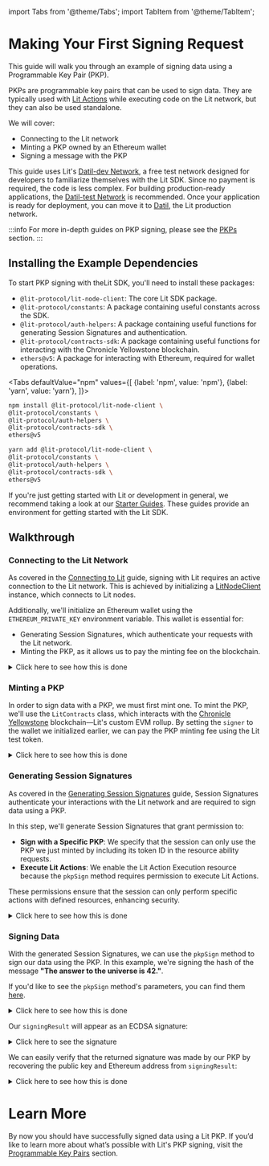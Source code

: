 import Tabs from '@theme/Tabs'; import TabItem from '@theme/TabItem';

# Making Your First Signing Request

This guide will walk you through an example of signing data using a Programmable Key Pair (PKP).

PKPs are programmable key pairs that can be used to sign data. They are typically used with [Lit Actions](../lit-actions/overview.md) while executing code on the Lit network, but they can also be used standalone.

We will cover:

- Connecting to the Lit network
- Minting a PKP owned by an Ethereum wallet
- Signing a message with the PKP

This guide uses Lit's [Datil-dev Network](../../learn/overview/how-it-works/lit-networks/testnets.md), a free test network designed for developers to familiarize themselves with the Lit SDK. Since no payment is required, the code is less complex. For building production-ready applications, the [Datil-test Network](../../learn/overview/how-it-works/lit-networks/testnets.md) is recommended. Once your application is ready for deployment, you can move it to [Datil](../../learn/overview/how-it-works/lit-networks/mainnets.md), the Lit production network.

:::info
For more in-depth guides on PKP signing, please see the [PKPs](../pkps/overview.md) section.
:::

## Installing the Example Dependencies

To start PKP signing with theLit SDK, you'll need to install these packages:

- `@lit-protocol/lit-node-client`: The core Lit SDK package.
- `@lit-protocol/constants`: A package containing useful constants across the SDK.
- `@lit-protocol/auth-helpers`: A package containing useful functions for generating Session Signatures and authentication.
- `@lit-protocol/contracts-sdk`: A package containing useful functions for interacting with the Chronicle Yellowstone blockchain.
- `ethers@v5`: A package for interacting with Ethereum, required for wallet operations.

<Tabs
defaultValue="npm"
values={[
{label: 'npm', value: 'npm'},
{label: 'yarn', value: 'yarn'},
]}>
<TabItem value="npm">

```bash
npm install @lit-protocol/lit-node-client \
@lit-protocol/constants \
@lit-protocol/auth-helpers \
@lit-protocol/contracts-sdk \
ethers@v5
```

</TabItem>

<TabItem value="yarn">

```bash
yarn add @lit-protocol/lit-node-client \
@lit-protocol/constants \
@lit-protocol/auth-helpers \
@lit-protocol/contracts-sdk \
ethers@v5
```

</TabItem>
</Tabs>

If you're just getting started with Lit or development in general, we recommend taking a look at our [Starter Guides](https://github.com/LIT-Protocol/developer-guides-code/tree/master/starter-guides). These guides provide an environment for getting started with the Lit SDK.

## Walkthrough

### Connecting to the Lit Network

As covered in the [Connecting to Lit](./connecting-to-lit) guide, signing with Lit requires an active connection to the Lit network. This is achieved by initializing a [LitNodeClient](./connecting-to-lit.md) instance, which connects to Lit nodes.

Additionally, we'll initialize an Ethereum wallet using the `ETHEREUM_PRIVATE_KEY` environment variable. This wallet is essential for:

- Generating Session Signatures, which authenticate your requests with the Lit network.
- Minting the PKP, as it allows us to pay the minting fee on the blockchain.

<details>
<summary>Click here to see how this is done</summary>
<p>

```ts
import { LitNodeClient } from "@lit-protocol/lit-node-client";
import { LitNetwork, LIT_RPC } from "@lit-protocol/constants";
import * as ethers from "ethers";

const litNodeClient = new LitNodeClient({
  litNetwork: LitNetwork.DatilDev,
  debug: false
});
await litNodeClient.connect();

const ethersWallet = new ethers.Wallet(
  process.env.ETHEREUM_PRIVATE_KEY!, // Replace with your private key
  new ethers.providers.JsonRpcProvider(LIT_RPC.CHRONICLE_YELLOWSTONE)
);
```

</p>
</details>

### Minting a PKP

In order to sign data with a PKP, we must first mint one. To mint the PKP, we'll use the `LitContracts` class, which interacts with the [Chronicle Yellowstone](../../learn/overview/how-it-works/lit-blockchains/chronicle-yellowstone.md) blockchain—Lit's custom EVM rollup. By setting the `signer` to the wallet we initialized earlier, we can pay the PKP minting fee using the Lit test token.

<details>
<summary>Click here to see how this is done</summary>
<p>

```ts
import { LitContracts } from "@lit-protocol/contracts-sdk";

const litContracts = new LitContracts({
    signer: ethersWallet,
    network: LitNetwork.DatilDev,
    debug: false
});
await litContracts.connect();

const pkpInfo = (await litContracts.pkpNftContractUtils.write.mint()).pkp;
```

</p>
</details>

### Generating Session Signatures

As covered in the [Generating Session Signatures](./generating-session-sigs) guide, Session Signatures authenticate your interactions with the Lit network and are required to sign data using a PKP.

In this step, we'll generate Session Signatures that grant permission to:

- **Sign with a Specific PKP**: We specify that the session can only use the PKP we just minted by including its token ID in the resource ability requests.
- **Execute Lit Actions**: We enable the Lit Action Execution resource because the `pkpSign` method requires permission to execute Lit Actions.

These permissions ensure that the session can only perform specific actions with defined resources, enhancing security.

<details>
<summary>Click here to see how this is done</summary>
<p>

```ts
import {
  createSiweMessage,
  generateAuthSig,
  LitAbility,
  LitActionResource,
  LitPKPResource,
} from "@lit-protocol/auth-helpers";

const sessionSigs = await litNodeClient.getSessionSigs({
    chain: "ethereum",
    expiration: new Date(Date.now() + 1000 * 60 * 10).toISOString(), // 10 minutes
    resourceAbilityRequests: [
        {
            resource: new LitPKPResource(pkpInfo.tokenId),
            ability: LitAbility.PKPSigning,
        },
        {
          resource: new LitActionResource("*"),
          ability: LitAbility.LitActionExecution,
        },
    ],
    authNeededCallback: async ({
        uri,
        expiration,
        resourceAbilityRequests,
        }) => {
        const toSign = await createSiweMessage({
            uri,
            expiration,
            resources: resourceAbilityRequests,
            walletAddress: ethersWallet.address,
            nonce: await litNodeClient.getLatestBlockhash(),
            litNodeClient,
        });

        return await generateAuthSig({
            signer: ethersWallet,
            toSign,
        });
    },
});
```
</p>
</details>

### Signing Data

With the generated Session Signatures, we can use the `pkpSign` method to sign our data using the PKP. In this example, we're signing the hash of the message **"The answer to the universe is 42."**.

If you'd like to see the `pkpSign` method's parameters, you can find them [here](https://v6-api-doc-lit-js-sdk.vercel.app/classes/lit_node_client_src.LitNodeClientNodeJs.html#pkpSign).

<details>
<summary> Click here to see how this is done</summary>
<p>

```ts
const signingResult = await litNodeClient.pkpSign({
  pubKey: pkpInfo.publicKey,
  sessionSigs,
  toSign: ethers.utils.arrayify(
    ethers.utils.keccak256(
      ethers.utils.toUtf8Bytes("The answer to the universe is 42.")
    )
  ),
})
```

</p>
</details>

Our `signingResult` will appear as an ECDSA signature:

<details>
<summary> Click here to see the signature</summary>
<p>

```ts
{
  r: '2755ed0cc55452c5c1ba75cad13167c537a44a6cd0fdb9da3e48a05bf8de3c5d',
  s: '3458584d1524f9d52aef1ec97386f1914fcf948f2b63c8fd8406dec38be0744f',
  recid: 0,
  signature: '0x2755ed0cc55452c5c1ba75cad13167c537a44a6cd0fdb9da3e48a05bf8de3c5d3458584d1524f9d52aef1ec97386f1914fcf948f2b63c8fd8406dec38be0744f1b',
  publicKey: '045931A629B8C00995A86E3CE6880416EE082240BE6E7FD144648115E6FB9ECB525D4B6F6CADCB17D39F318828A66E71DA501C529478C090CD682876C2F4258D49',
  dataSigned: '760404FCE401CD30392E61B48DED0382A9987C18793093A52BA25E443B20F58A'
}
```
</p>
</details>

We can easily verify that the returned signature was made by our PKP by recovering the public key and Ethereum address from `signingResult`:

<details>
<summary> Click here to see how this is done</summary>
<p>

```ts
const encodedSig = ethers.utils.joinSignature({
  v: signingResult.recid,
  r: `0x${signingResult.r}`,
  s: `0x${signingResult.s}`,
});

const recoveredPubkey = ethers.utils.recoverPublicKey(
  `0x${signingResult.dataSigned}`,
  encodedSig
);
const recoveredAddress = ethers.utils.recoverAddress(
  `0x${signingResult.dataSigned}`,
  encodedSig
);

console.log(recoveredPubkey === pkpInfo.publicKey); // true
console.log(recoveredAddress === pkpInfo.ethAddress); // true
```

</p>
</details>

# Learn More

By now you should have successfully signed data using a Lit PKP. If you’d like to learn more about what’s possible with Lit's PKP signing, visit the [Programmable Key Pairs](../pkps/overview.md) section.

<FeedbackComponent/>


